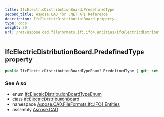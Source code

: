 ```yaml
---
title: IfcElectricDistributionBoard.PredefinedType
second_title: Aspose.CAD for .NET API Reference
description: IfcElectricDistributionBoard property. 
type: docs
weight: 20
url: /net/aspose.cad.fileformats.ifc.ifc4.entities/ifcelectricdistributionboard/predefinedtype/
---
```

## IfcElectricDistributionBoard.PredefinedType property

```csharp
public IfcElectricDistributionBoardTypeEnum? PredefinedType { get; set; }
```

### See Also

* enum [IfcElectricDistributionBoardTypeEnum](../../../aspose.cad.fileformats.ifc.ifc4.types/ifcelectricdistributionboardtypeenum/)
* class [IfcElectricDistributionBoard](../)
* namespace [Aspose.CAD.FileFormats.Ifc.IFC4.Entities](../../../aspose.cad.fileformats.ifc.ifc4.entities/)
* assembly [Aspose.CAD](../../../)


